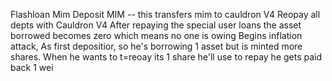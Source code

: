 Flashloan Mim
Deposit MIM -- this transfers mim to cauldron V4
Reopay all depts with Cauldron V4
After repaying the special user loans the asset borrowed becomes zero which means no one is owing
Begins inflation attack, As first depositior, so he's borrowing 1 asset but is minted more shares.
When he wants to t=reoay its 1 share he'll use to repay he gets paid back 1 wei
